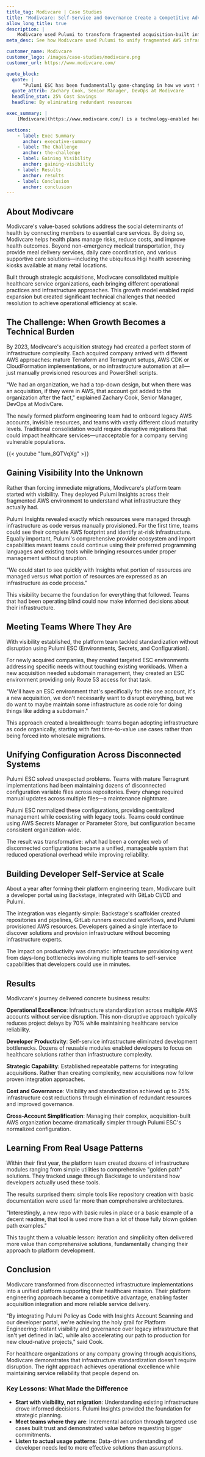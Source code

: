 ```yaml
---
title_tag: Modivcare | Case Studies
title: "Modivcare: Self-Service and Governance Create a Competitive Advantage"
allow_long_title: true
description: |
    Modivcare used Pulumi to transform fragmented acquisition-built infrastructure into a unified platform without service disruption, achieving up to 25% cost reductions and enabling developer self-service.
meta_desc: See how Modivcare used Pulumi to unify fragmented AWS infrastructure across acquisitions, reducing costs by up to 25%.

customer_name: Modivcare
customer_logo: /images/case-studies/modivcare.png
customer_url: https://www.modivcare.com/

quote_block:
  quote: |
      "Pulumi ESC has been fundamentally game-changing in how we want to bring that apart, not just in solving that disconnected set of Terragrunt files, but also in normalizing a lot of those Terragrunt files."
  quote_attrib: Zachary Cook, Senior Manager, DevOps at Modivcare
  headline_stat: 25% Cost Savings
  headline: By eliminating redundant resources

exec_summary: |
    [Modivcare](https://www.modivcare.com/) is a technology-enabled healthcare services company that provides a suite of integrated supportive care solutions for public and private payors and their members. Built through strategic acquisitions, Modivcare consolidated multiple healthcare service organizations, each bringing different operational practices and infrastructure approaches. Using Pulumi Insights, Pulumi ESC, and a developer portal integration, Modivcare transformed from disconnected infrastructure implementations into a unified platform supporting their healthcare mission—all without disrupting critical healthcare services.

sections:
    - label: Exec Summary
      anchor: executive-summary
    - label: The Challenge
      anchor: the-challenge
    - label: Gaining Visibility
      anchor: gaining-visibility
    - label: Results
      anchor: results
    - label: Conclusion
      anchor: conclusion
---
```


## About Modivcare

Modivcare's value-based solutions address the social determinants of health by connecting members to essential care services. By doing so, Modivcare helps health plans manage risks, reduce costs, and improve health outcomes. Beyond non-emergency medical transportation, they provide meal delivery services, daily care coordination, and various supportive care solutions—including the ubiquitous Higi health screening kiosks available at many retail locations.

Built through strategic acquisitions, Modivcare consolidated multiple healthcare service organizations, each bringing different operational practices and infrastructure approaches. This growth model enabled rapid expansion but created significant technical challenges that needed resolution to achieve operational efficiency at scale.

## The Challenge: When Growth Becomes a Technical Burden

By 2023, Modivcare's acquisition strategy had created a perfect storm of infrastructure complexity. Each acquired company arrived with different AWS approaches: mature Terraform and Terragrunt setups, AWS CDK or CloudFormation implementations, or no infrastructure automation at all—just manually provisioned resources and PowerShell scripts.

"We had an organization, we had a top-down design, but when there was an acquisition, if they were in AWS, that account got added to the organization after the fact," explained Zachary Cook, Senior Manager, DevOps at ModivCare.

The newly formed platform engineering team had to onboard legacy AWS accounts, invisible resources, and teams with vastly different cloud maturity levels. Traditional consolidation would require disruptive migrations that could impact healthcare services—unacceptable for a company serving vulnerable populations.

{{< youtube "1um_8QTVqXg" >}}

## Gaining Visibility Into the Unknown

Rather than forcing immediate migrations, Modivcare's platform team started with visibility. They deployed Pulumi Insights across their fragmented AWS environment to understand what infrastructure they actually had.

Pulumi Insights revealed exactly which resources were managed through infrastructure as code versus manually provisioned. For the first time, teams could see their complete AWS footprint and identify at-risk infrastructure. Equally important, Pulumi's comprehensive provider ecosystem and import capabilities meant teams could continue using their preferred programming languages and existing tools while bringing resources under proper management without disruption.

"We could start to see quickly with Insights what portion of resources are managed versus what portion of resources are expressed as an infrastructure as code process."

This visibility became the foundation for everything that followed. Teams that had been operating blind could now make informed decisions about their infrastructure.

## Meeting Teams Where They Are

With visibility established, the platform team tackled standardization without disruption using Pulumi ESC (Environments, Secrets, and Configuration).

For newly acquired companies, they created targeted ESC environments addressing specific needs without touching existing workloads. When a new acquisition needed subdomain management, they created an ESC environment providing only Route 53 access for that task.

"We'll have an ESC environment that's specifically for this one account, it's a new acquisition, we don't necessarily want to disrupt everything, but we do want to maybe maintain some infrastructure as code role for doing things like adding a subdomain."

This approach created a breakthrough: teams began adopting infrastructure as code organically, starting with fast time-to-value use cases rather than being forced into wholesale migrations.

## Unifying Configuration Across Disconnected Systems

Pulumi ESC solved unexpected problems. Teams with mature Terragrunt implementations had been maintaining dozens of disconnected configuration variable files across repositories. Every change required manual updates across multiple files—a maintenance nightmare.

Pulumi ESC normalized these configurations, providing centralized management while coexisting with legacy tools. Teams could continue using AWS Secrets Manager or Parameter Store, but configuration became consistent organization-wide.

The result was transformative: what had been a complex web of disconnected configurations became a unified, manageable system that reduced operational overhead while improving reliability.

## Building Developer Self-Service at Scale

About a year after forming their platform engineering team, Modivcare built a developer portal using Backstage, integrated with GitLab CI/CD and Pulumi.

The integration was elegantly simple: Backstage's scaffolder created repositories and pipelines, GitLab runners executed workflows, and Pulumi provisioned AWS resources. Developers gained a single interface to discover solutions and provision infrastructure without becoming infrastructure experts.

The impact on productivity was dramatic: infrastructure provisioning went from days-long bottlenecks involving multiple teams to self-service capabilities that developers could use in minutes.

## Results

Modivcare's journey delivered concrete business results:

**Operational Excellence**: Infrastructure standardization across multiple AWS accounts without service disruption. This non-disruptive approach typically reduces project delays by 70% while maintaining healthcare service reliability.

**Developer Productivity**: Self-service infrastructure eliminated development bottlenecks. Dozens of reusable modules enabled developers to focus on healthcare solutions rather than infrastructure complexity.

**Strategic Capability**: Established repeatable patterns for integrating acquisitions. Rather than creating complexity, new acquisitions now follow proven integration approaches.

**Cost and Governance**: Visibility and standardization achieved up to 25% infrastructure cost reductions through elimination of redundant resources and improved governance.

**Cross-Account Simplification**: Managing their complex, acquisition-built AWS organization became dramatically simpler through Pulumi ESC's normalized configuration.

## Learning From Real Usage Patterns

Within their first year, the platform team created dozens of infrastructure modules ranging from simple utilities to comprehensive "golden path" solutions. They tracked usage through Backstage to understand how developers actually used these tools.

The results surprised them: simple tools like repository creation with basic documentation were used far more than comprehensive architectures.

"Interestingly, a new repo with basic rules in place or a basic example of a decent readme, that tool is used more than a lot of those fully blown golden path examples."

This taught them a valuable lesson: iteration and simplicity often delivered more value than comprehensive solutions, fundamentally changing their approach to platform development.

## Conclusion

Modivcare transformed from disconnected infrastructure implementations into a unified platform supporting their healthcare mission. Their platform engineering approach became a competitive advantage, enabling faster acquisition integration and more reliable service delivery.

"By integrating Pulumi Policy as Code with Insights Account Scanning and our developer portal, we're achieving the holy grail for Platform Engineering: instant visibility and governance over legacy infrastructure that isn't yet defined in IaC, while also accelerating our path to production for new cloud-native projects," said Cook.

For healthcare organizations or any company growing through acquisitions, Modivcare demonstrates that infrastructure standardization doesn't require disruption. The right approach achieves operational excellence while maintaining service reliability that people depend on.

### Key Lessons: What Made the Difference

- **Start with visibility, not migration**: Understanding existing infrastructure drove informed decisions. Pulumi Insights provided the foundation for strategic planning.
- **Meet teams where they are**: Incremental adoption through targeted use cases built trust and demonstrated value before requesting bigger commitments.
- **Listen to actual usage patterns**: Data-driven understanding of developer needs led to more effective solutions than assumptions.
